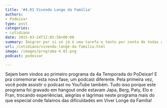 ```yaml
---
title: '#4.01 Vivendo Longe da Família'
authors:
- Podeixar
type: post
categories:
- cotidiano
date: 2015-03-24T12:05:50+00:00
summary: Imigrar por si só já é uma tarefa e tanto por conta de todas as coisas diferentes que se encontra ao chegar no país. Mas e o que acontece antes disso, quando resolvemos avisar aos nossos pais e parentes que não estaremos por perto tanto quanto antes? Chegou a hora de falar sobre o que é viver longe da família.
url: /cotidiano/vivendo-longe-da-familia.html
image: /images/programa-4.01.png
podcast: podeixar

---
```

Sejam bem vindos ao primeiro programa da 4a Temporada do PoDeixar! E pra comemorar esta nova fase, um podcast diferente. Pela primeira vez, você pode assistir o podcast no YouTube também. Tudo isso porque este programa foi gravado em hangout onde estavam Japa, Berg, Paty, Elo e Fran, trocando experiências, alegrias e lágrimas neste programa mais do que especial onde falamos das dificuldades em Viver Longe da Família!



<span class="embed-youtube" style="text-align:center; display: block;"></span>